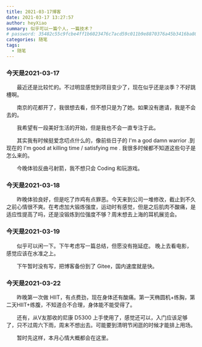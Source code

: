 ```yaml
---
title: 2021-03-17博客
date: 2021-03-17 13:27:57
author: heyXiao
summary: 似乎可以一篇个人，一篇技术？
# password: 35482c55c9fcbe4ff1b6023476c7acd59c011b9e8870376a45b3416ba8092d3d
categories: 随笔
tags:
  - 随笔
---
```


### 今天是2021-03-17
<p style="text-indent:2em">最近还是比较忙的。不过明显感觉到项目变少了，现在似乎还是淡季？不好跳槽啊。</p>
<p style="text-indent:2em">南京的花都开了，我很想去看，但不想只是为了她。如果没有邀请，我是不会去的。</p>
<p style="text-indent:2em">我希望有一段美好生活的开始，但是我也不会一直专注于此。</p>
<p style="text-indent:2em">其实我有时候挺爱念叨点什么的，像前些日子的 I'm a god damn warrior .到现在的 I'm good at killing time / satisfying me . 我很多时候都不知道这些句子是怎么来的。</p>
<p style="text-indent:2em">今晚体验反曲弓射箭，我不想只会 Coding 和玩游戏。</p>

### 今天是2021-03-18
<p style="text-indent:2em">昨晚体验良好，但是吃了炸鸡有点罪恶。今天来到公司一堆修改，截止到不久之前心情很不爽。在考虑加大锻炼强度，运动时有感觉，但是之后肌肉不酸痛，是适应性提高了吗，还是没锻炼到位强度不够？周末想去上海的耳机展览会。</p>

### 今天是2021-03-19
<p style="text-indent:2em">似乎可以闲一下。下午考虑写一篇总结，但愿没有拖延症。 晚上去看电影，感觉应该在水准之上。</p>
<p style="text-indent:2em">下午暂时没有写，把博客备份到了 Gitee，国内速度就是快。</p>

### 今天是2021-03-22
<p style="text-indent:2em">昨晚第一次做 HIIT，有点费劲，现在身体还有酸痛。第一天椭圆机+练胸，第二天HIIT+练腹，不知道合不合理，身体能不能受得了。</p>
<p style="text-indent:2em">还有，从V友那收的尼康 D5300 上手使用了，感觉还可以，入门应该足够了，只不过周六下雨，周末不想出去。可能要到清明节闲逛的时候才能排上用场。</p>

<p style="text-indent:2em">暂时先这样，本月心情大概都会在这里。</p>

<p style="text-indent:2em"></p>

